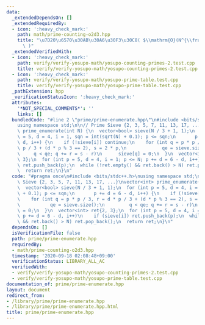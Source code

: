 ```yaml
---
data:
  _extendedDependsOn: []
  _extendedRequiredBy:
  - icon: ':heavy_check_mark:'
    path: math/prime-counting-o2d3.hpp
    title: "\u7D20\u6570\u30AB\u30A6\u30F3\u30C8( $\\mathrm{O}(N^{\\frac{2}{3}})$\
      \ )"
  _extendedVerifiedWith:
  - icon: ':heavy_check_mark:'
    path: verify/verify-yosupo-math/yosupo-counting-primes-2.test.cpp
    title: verify/verify-yosupo-math/yosupo-counting-primes-2.test.cpp
  - icon: ':heavy_check_mark:'
    path: verify/verify-yosupo-math/yosupo-prime-table.test.cpp
    title: verify/verify-yosupo-math/yosupo-prime-table.test.cpp
  _pathExtension: hpp
  _verificationStatusIcon: ':heavy_check_mark:'
  attributes:
    '*NOT_SPECIAL_COMMENTS*': ''
    links: []
  bundledCode: "#line 2 \"prime/prime-enumerate.hpp\"\n#include <bits/stdc++.h>\n\
    using namespace std;\n\n// Prime Sieve {2, 3, 5, 7, 11, 13, 17, ...}\nvector<int>\
    \ prime_enumerate(int N) {\n  vector<bool> sieve(N / 3 + 1, 1);\n  for (int p\
    \ = 5, d = 4, i = 1, sqn = int(sqrt(N) + 0.1); p <= sqn;\n       p += d = 6 -\
    \ d, i++) {\n    if (!sieve[i]) continue;\n    for (int q = p * p / 3, r = d *\
    \ p / 3 + (d * p % 3 == 2), s = 2 * p,\n             qe = sieve.size();\n    \
    \     q < qe; q += r = s - r)\n      sieve[q] = 0;\n  }\n  vector<int> ret{2,\
    \ 3};\n  for (int p = 5, d = 4, i = 1; p <= N; p += d = 6 - d, i++)\n    if (sieve[i])\
    \ ret.push_back(p);\n  while (!ret.empty() && ret.back() > N) ret.pop_back();\n\
    \  return ret;\n}\n"
  code: "#pragma once\n#include <bits/stdc++.h>\nusing namespace std;\n\n// Prime\
    \ Sieve {2, 3, 5, 7, 11, 13, 17, ...}\nvector<int> prime_enumerate(int N) {\n\
    \  vector<bool> sieve(N / 3 + 1, 1);\n  for (int p = 5, d = 4, i = 1, sqn = int(sqrt(N)\
    \ + 0.1); p <= sqn;\n       p += d = 6 - d, i++) {\n    if (!sieve[i]) continue;\n\
    \    for (int q = p * p / 3, r = d * p / 3 + (d * p % 3 == 2), s = 2 * p,\n  \
    \           qe = sieve.size();\n         q < qe; q += r = s - r)\n      sieve[q]\
    \ = 0;\n  }\n  vector<int> ret{2, 3};\n  for (int p = 5, d = 4, i = 1; p <= N;\
    \ p += d = 6 - d, i++)\n    if (sieve[i]) ret.push_back(p);\n  while (!ret.empty()\
    \ && ret.back() > N) ret.pop_back();\n  return ret;\n}\n"
  dependsOn: []
  isVerificationFile: false
  path: prime/prime-enumerate.hpp
  requiredBy:
  - math/prime-counting-o2d3.hpp
  timestamp: '2020-09-18 02:08:48+09:00'
  verificationStatus: LIBRARY_ALL_AC
  verifiedWith:
  - verify/verify-yosupo-math/yosupo-counting-primes-2.test.cpp
  - verify/verify-yosupo-math/yosupo-prime-table.test.cpp
documentation_of: prime/prime-enumerate.hpp
layout: document
redirect_from:
- /library/prime/prime-enumerate.hpp
- /library/prime/prime-enumerate.hpp.html
title: prime/prime-enumerate.hpp
---
```

